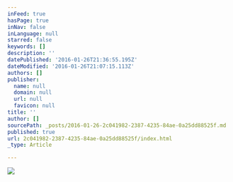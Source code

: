 ```yaml
---
inFeed: true
hasPage: true
inNav: false
inLanguage: null
starred: false
keywords: []
description: ''
datePublished: '2016-01-26T21:36:55.195Z'
dateModified: '2016-01-26T21:07:15.113Z'
authors: []
publisher:
  name: null
  domain: null
  url: null
  favicon: null
title: ''
author: []
sourcePath: _posts/2016-01-26-2c041982-2387-4235-84ae-0a25dd88525f.md
published: true
url: 2c041982-2387-4235-84ae-0a25dd88525f/index.html
_type: Article

---
```

![](https://the-grid-user-content.s3-us-west-2.amazonaws.com/ba0a86f2-b871-43c7-a340-eb1cbbb8daa8.jpg)